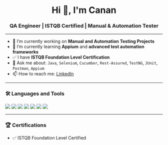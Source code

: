 <h1 align="center">Hi 👋, I'm Canan</h1>
<h3 align="center">QA Engineer | ISTQB Certified | Manual & Automation Tester</h3>

---

- 🔭 I’m currently working on **Manual and Automation Testing Projects**
- 🌱 I’m currently learning **Appium** and **advanced test automation frameworks**
- ✅ I have **ISTQB Foundation Level Certification**
- 💬 Ask me about: `Java`, `Selenium`, `Cucumber`, `Rest-Assured`, `TestNG`, `JUnit`, `Postman`, `Appium`
- 📫 How to reach me: [LinkedIn](https://www.linkedin.com/in/canan-ozgursoy-b66520ab/?locale=en_US )

---

### 🛠️ Languages and Tools
<p align="left">
  <img src="https://img.shields.io/badge/Java-ED8B00?style=for-the-badge&logo=java&logoColor=white"/>
  <img src="https://img.shields.io/badge/Selenium-43B02A?style=for-the-badge&logo=selenium&logoColor=white"/>
  <img src="https://img.shields.io/badge/Cucumber-23D96C?style=for-the-badge&logo=cucumber&logoColor=white"/>
  <img src="https://img.shields.io/badge/TestNG-FF6C37?style=for-the-badge&logo=testng&logoColor=white"/>
  <img src="https://img.shields.io/badge/JUnit-25A162?style=for-the-badge&logo=junit5&logoColor=white"/>
  <img src="https://img.shields.io/badge/Postman-FF6C37?style=for-the-badge&logo=postman&logoColor=white"/>
  <img src="https://img.shields.io/badge/Appium-7132C8?style=for-the-badge&logo=appium&logoColor=white"/>
</p>

---

### 🏆 Certifications

- ✅ ISTQB Foundation Level Certified


